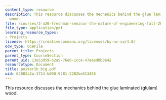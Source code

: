 ```yaml
---
content_type: resource
description: This resource discusses the mechanics behind the glue laminated (glulam)
  wood.
file: /courses/3-a26-freshman-seminar-the-nature-of-engineering-fall-2005/62882a2a3724b09892812282be513458_poster1b_big.pdf
file_type: application/pdf
learning_resource_types:
- Projects
license: https://creativecommons.org/licenses/by-nc-sa/4.0/
ocw_type: OCWFile
parent_title: Projects
parent_type: CourseSection
parent_uid: 13e53d59-62a5-76e0-1cce-47eaad0b8642
resourcetype: Document
title: poster1b_big.pdf
uid: 62882a2a-3724-b098-9281-2282be513458
---
```

This resource discusses the mechanics behind the glue laminated (glulam) wood.